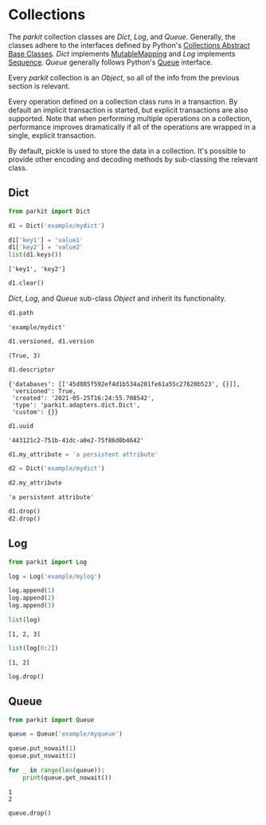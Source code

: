 # Collections
The *parkit* collection classes are *Dict*, *Log*, and *Queue*. Generally, the classes adhere to the interfaces defined 
by Python's [Collections Abstract Base Classes](https://docs.python.org/3/library/collections.abc.html). *Dict*
implements [MutableMapping](https://docs.python.org/3/library/collections.abc.html) and 
*Log* implements [Sequence](https://docs.python.org/3/library/collections.abc.html). *Queue*
generally follows Python's [Queue](https://docs.python.org/3/library/queue.html#queue.Queue) interface.

Every *parkit* collection is an *Object*, so all of the info from the previous section is relevant. 

Every operation defined on a collection class runs in a transaction. By default an implicit transaction is started, but explicit transactions are also supported. Note that when performing multiple operations on a collection, performance improves dramatically if all of the operations are wrapped in a single, explicit transaction.

By default, pickle is used to store the data in a collection. It's possible to provide other encoding and decoding methods
by sub-classing the relevant class.

## Dict


```python
from parkit import Dict
```


```python
d1 = Dict('example/mydict')
```


```python
d1['key1'] = 'value1'
d1['key2'] = 'value2'
list(d1.keys())
```




    ['key1', 'key2']




```python
d1.clear()
```

*Dict*, *Log*, and *Queue* sub-class *Object* and inherit its functionality.


```python
d1.path
```




    'example/mydict'




```python
d1.versioned, d1.version
```




    (True, 3)




```python
d1.descriptor
```




    {'databases': [['45d885f592ef4d1b534a201fe61a55c27620b523', {}]],
     'versioned': True,
     'created': '2021-05-25T16:24:55.708542',
     'type': 'parkit.adapters.dict.Dict',
     'custom': {}}




```python
d1.uuid
```




    '443121c2-751b-41dc-a0e2-75f86d0b4642'




```python
d1.my_attribute = 'a persistent attribute'
```


```python
d2 = Dict('example/mydict')
```


```python
d2.my_attribute
```




    'a persistent attribute'




```python
d1.drop()
d2.drop()
```

## Log


```python
from parkit import Log
```


```python
log = Log('example/mylog')

log.append(1)
log.append(2)
log.append(3)
```


```python
list(log)
```




    [1, 2, 3]




```python
list(log[0:2])
```




    [1, 2]




```python
log.drop()
```

## Queue


```python
from parkit import Queue
```


```python
queue = Queue('example/myqueue')

queue.put_nowait(1)
queue.put_nowait(2)
```


```python
for _ in range(len(queue)):
    print(queue.get_nowait())
```

    1
    2
    


```python
queue.drop()
```
